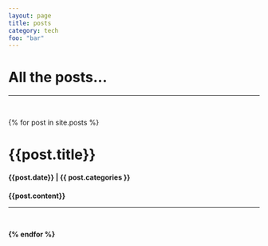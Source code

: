 ```yaml
---
layout: page
title: posts
category: tech
foo: "bar"
---
```



<h1>All the posts...</h1>

<hr>
<br>

{% for post in site.posts %}

<h1>{{post.title}}</h1>
<h4>{{post.date}} | {{ post.categories }}<h4>
{{post.content}}
<hr>
<br>

{% endfor %}

